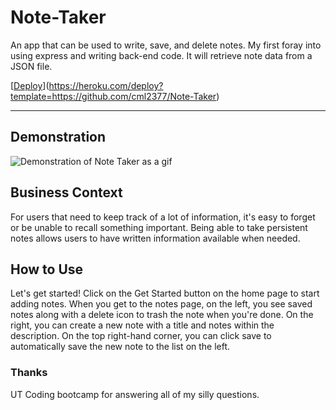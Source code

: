 # Note-Taker
An app that can be used to write, save, and delete notes. My first foray into using express and writing back-end code. It will retrieve note data from a JSON file.

[[Deploy](https://www.herokucdn.com/deploy/button.svg)](https://heroku.com/deploy?template=https://github.com/cml2377/Note-Taker)

-----

## Demonstration 

![Demonstration of Note Taker as a gif](https://github.com/cml2377/Note-Taker/blob/master/public/assets/demo.gif)

## Business Context

For users that need to keep track of a lot of information, it's easy to forget or be unable to recall something important. Being able to take persistent notes allows users to have written information available when needed.

## How to Use

Let's get started! Click on the Get Started button on the home page to start adding notes. 
When you get to the notes page, on the left, you see saved notes along with a delete icon to trash the note when you're done. 
On the right, you can create a new note with a title and notes within the description. 
On the top right-hand corner, you can click save to automatically save the new note to the list on the left. 

### Thanks

UT Coding bootcamp for answering all of my silly questions. 